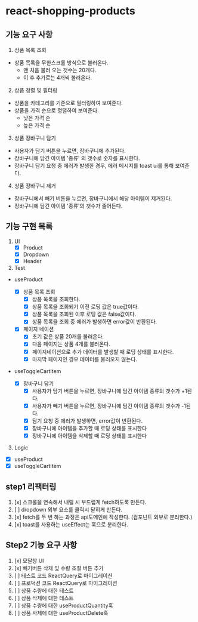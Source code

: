 # react-shopping-products

## 기능 요구 사항

1. 상품 목록 조회

- 상품 목록을 무한스크롤 방식으로 불러온다.
  - 맨 처음 불러 오는 갯수는 20개다.
  - 이 후 추가로는 4개씩 불러온다.

2. 상품 정렬 및 필터링

- 상품을 카테고리를 기준으로 필터링하여 보여준다.
- 상품을 가격 순으로 정렬하여 보여준다.
  - 낮은 가격 순
  - 높은 가격 순

3. 상품 장바구니 담기

- 사용자가 담기 버튼을 누르면, 장바구니에 추가된다.
- 장바구니에 담긴 아이템 '종류' 의 갯수로 숫자를 표시한다.
- 장바구니 담기 요청 중 에러가 발생한 경우, 에러 메시지를 toast ui를 통해 보여준다.

4. 상품 장바구니 제거

- 장바구니에서 빼기 버튼을 누르면, 장바구니에서 해당 아이템이 제거된다.
- 장바구니에 담긴 아이템 '종류'의 갯수가 줄어든다.

## 기능 구현 목록

1. UI
   - [x] Product
   - [x] Dropdown
   - [x] Header
2. Test

- useProduct

  - [x] 상품 목록 조회
    - [x] 상품 목록을 조회한다.
    - [x] 상품 목록을 조회되기 이전 로딩 값은 true값이다.
    - [x] 상품 목록을 조회된 이후 로딩 값은 false값이다.
    - [x] 상품 목록을 조회 중 에러가 발생하면 error값이 반환된다.
  - [x] 페이지 네이션
    - [x] 초기 값은 상품 20개를 불러온다.
    - [x] 다음 페이지는 상품 4개를 불러온다.
    - [x] 페이지네이션으로 추가 데이터를 발생할 때 로딩 상태를 표시한다.
    - [x] 마지막 페이지인 경우 데이터를 불러오지 않는다.

- useToggleCartItem
  - [x] 장바구니 담기
    - [x] 사용자가 담기 버튼을 누르면, 장바구니에 담긴 아이템 종류의 갯수가 +1된다.
    - [x] 사용자가 빼기 버튼을 누르면, 장바구니에 담긴 아이템 종류의 갯수가 -1된다.
    - [x] 담기 요청 중 에러가 발생하면, error값이 반환된다.
    - [x] 장바구니에 아이템을 추가할 때 로딩 상태를 표시한다
    - [x] 장바구니에 아이템을 삭제할 때 로딩 상태를 표시한다

3. Logic

- [x] useProduct
- [x] useToggleCartItem

## step1 리팩터링

1. [x] 스크롤을 연속해서 내릴 시 부드럽게 fetch하도록 만든다.
2. [ ] dropdown 외부 요소를 클릭시 닫히게 만든다.
3. [x] fetch를 두 번 하는 과정은 api도메인에 작성한다. (컴포넌트 외부로 분리한다.)
4. [x] toast를 사용하는 useEffect는 훅으로 분리한다.

## Step2 기능 요구 사항

1. [x] 모달창 UI
2. [x] 빼기버튼 삭제 및 수량 조절 버튼 추가
3. [ ] 테스트 코드 ReactQuery로 마이그레이션
4. [ ] 프로덕션 코드 ReactQuery로 마이그레이션
5. [ ] 상품 수량에 대한 테스트
6. [ ] 상품 삭제에 대한 테스트
7. [ ] 상품 수량에 대한 useProductQuantity훅
8. [ ] 상품 사제에 대한 useProductDelete훅
